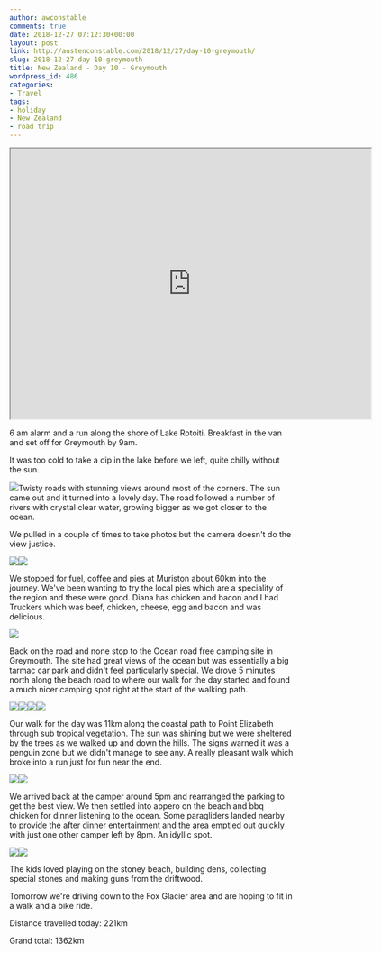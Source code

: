 ```yaml
---
author: awconstable
comments: true
date: 2018-12-27 07:12:30+00:00
layout: post
link: http://austenconstable.com/2018/12/27/day-10-greymouth/
slug: 2018-12-27-day-10-greymouth
title: New Zealand - Day 10 - Greymouth
wordpress_id: 486
categories:
- Travel
tags:
- holiday
- New Zealand
- road trip
---
```


<iframe src="https://www.google.com/maps/d/embed?mid=1qOUTKsxuiUORGeHrRfe0NPIqaaFxA6NL&w=640&h=480" width="640" height="480"></iframe>

6 am alarm and a run along the shore of Lake Rotoiti. Breakfast in the van and set off for Greymouth by 9am.

It was too cold to take a dip in the lake before we left, quite chilly without the sun.

![](../images/2018/12/img_0139.jpg)Twisty roads with stunning views around most of the corners. The sun came out and it turned into a lovely day. The road followed a number of rivers with crystal clear water, growing bigger as we got closer to the ocean.

We pulled in a couple of times to take photos but the camera doesn't do the view justice.

![](../images/2018/12/img_2721.jpg)![](../images/2018/12/img_2720.jpg)

We stopped for fuel, coffee and pies at Muriston about 60km into the journey. We've been wanting to try the local pies which are a speciality of the region and these were good. Diana has chicken and bacon and I had Truckers which was beef, chicken, cheese, egg and bacon and was delicious.

![](../images/2018/12/img_2736.jpg)

Back on the road and none stop to the Ocean road free camping site in Greymouth. The site had great views of the ocean but was essentially a big tarmac car park and didn't feel particularly special. We drove 5 minutes north along the beach road to where our walk for the day started and found a much nicer camping spot right at the start of the walking path.

![](../images/2018/12/img_0155.jpg)![](../images/2018/12/img_2730.jpg)![](../images/2018/12/img_2731.jpg)![](../images/2018/12/img_0161.jpg)

Our walk for the day was 11km along the coastal path to Point Elizabeth through sub tropical vegetation. The sun was shining but we were sheltered by the trees as we walked up and down the hills. The signs warned it was a penguin zone but we didn't manage to see any. A really pleasant walk which broke into a run just for fun near the end.

![](../images/2018/12/img_2740.jpg)![](../images/2018/12/img_2749.jpg)

We arrived back at the camper around 5pm and rearranged the parking to get the best view. We then settled into appero on the beach and bbq chicken for dinner listening to the ocean. Some paragliders landed nearby to provide the after dinner entertainment and the area emptied out quickly with just one other camper left by 8pm. An idyllic spot.

![](../images/2018/12/img_2752.jpg)![](../images/2018/12/img_2734.jpg)

The kids loved playing on the stoney beach, building dens, collecting special stones and making guns from the driftwood.

Tomorrow we're driving down to the Fox Glacier area and are hoping to fit in a walk and a bike ride.

Distance travelled today: 221km

Grand total: 1362km
